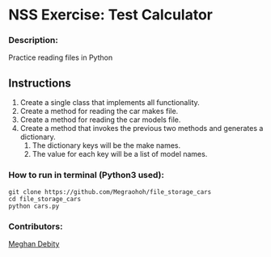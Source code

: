 # NSS Exercise: Test Calculator

### Description:
Practice reading files in Python

## Instructions

1. Create a single class that implements all functionality.
1. Create a method for reading the car makes file.
1. Create a method for reading the car models file.
1. Create a method that invokes the previous two methods and generates a dictionary. 
    1. The dictionary keys will be the make names.
    1. The value for each key will be a list of model names.

### How to run in terminal (Python3 used):
```
git clone https://github.com/Megraohoh/file_storage_cars
cd file_storage_cars
python cars.py

```

### Contributors:
[Meghan Debity](https://github.com/Megraohoh)
